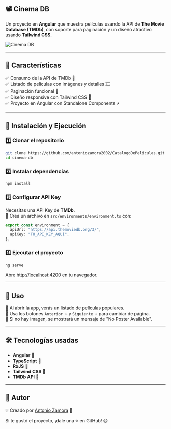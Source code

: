 ## 📽️ **Cinema DB**

Un proyecto en **Angular** que muestra películas usando la API de **The Movie Database (TMDb)**, con soporte para paginación y un diseño atractivo usando **Tailwind CSS**.

![Cinema DB](https://upload.wikimedia.org/wikipedia/commons/thumb/8/89/Tmdb.new.logo.svg/512px-Tmdb.new.logo.svg.png)

---

## 📌 **Características**

✅ Consumo de la API de TMDb 📡  
✅ Listado de películas con imágenes y detalles 🎞️  
✅ Paginación funcional 🔄  
✅ Diseño responsive con Tailwind CSS 🎨  
✅ Proyecto en Angular con Standalone Components ⚡

---

## 🚀 **Instalación y Ejecución**

### 1️⃣ **Clonar el repositorio**

```bash
git clone https://github.com/antoniozamora2002/CatalogoDePeliculas.git
cd cinema-db
```

### 2️⃣ **Instalar dependencias**

```bash
npm install
```

### 3️⃣ **Configurar API Key**

Necesitas una API Key de **TMDb**.  
🔹 Crea un archivo en `src/environments/environment.ts` con:

```typescript
export const environment = {
  apiUrl: "https://api.themoviedb.org/3/",
  apiKey: "TU_API_KEY_AQUÍ",
};
```

### 4️⃣ **Ejecutar el proyecto**

```bash
ng serve
```

Abre [http://localhost:4200](http://localhost:4200) en tu navegador.

---

## 📜 **Uso**

🔹 Al abrir la app, verás un listado de películas populares.  
🔹 Usa los botones `Anterior ⬅️` y `Siguiente ➡️` para cambiar de página.  
🔹 Si no hay imagen, se mostrará un mensaje de "No Poster Available".

---

## 🛠 **Tecnologías usadas**

- **Angular** 🚀
- **TypeScript** 📝
- **RxJS** 🔄
- **Tailwind CSS** 🎨
- **TMDb API** 🎥

---

## 👤 **Autor**

💡 Creado por [Antonio Zamora](https://github.com/antoniozamora2002) 🤖

Si te gustó el proyecto, ¡dale una ⭐ en GitHub! 😃

